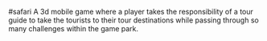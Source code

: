 #safari
 A 3d mobile game where a player takes the responsibility of a tour guide to take the tourists to their tour destinations while passing through so many challenges within the game park.
